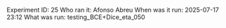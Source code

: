 Experiment ID: 25
Who ran it: Afonso Abreu
When was it run: 2025-07-17 23:12
What was run: testing_BCE+Dice_eta_050
